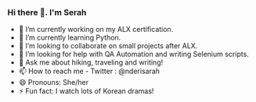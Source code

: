 ### Hi there 👋. I'm Serah

- 🔭 I’m currently working on my ALX certification.
- 🌱 I’m currently learning Python.
- 👯 I’m looking to collaborate on small projects after ALX.
- 🤔 I’m looking for help with QA Automation and writing Selenium scripts.
- 💬 Ask me about hiking, traveling and writing!
- 📫 How to reach me -  Twitter : @nderisarah
- 😄 Pronouns: She/her
- ⚡ Fun fact: I watch lots of Korean dramas!
